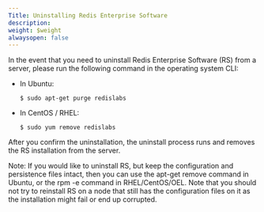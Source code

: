 ```yaml
---
Title: Uninstalling Redis Enterprise Software
description: 
weight: $weight
alwaysopen: false
---
```

In the event that you need to uninstall Redis Enterprise Software
(RS) from a server, please run the following command in the operating
system CLI:

- In Ubuntu:

    ``` src
    $ sudo apt-get purge redislabs
    ```

- In CentOS / RHEL:

    ``` src
    $ sudo yum remove redislabs
    ```

After you confirm the uninstallation, the uninstall process runs and
removes the RS installation from the server.

Note: If you would like to uninstall RS, but keep the configuration and
persistence files intact, then you can use the apt-get remove command in
Ubuntu, or the rpm -e command in RHEL/CentOS/OEL. Note that you should
not try to reinstall RS on a node that still has the configuration files
on it as the installation might fail or end up corrupted.

